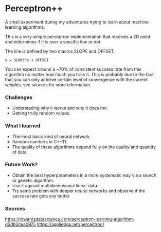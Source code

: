 # Perceptron++

A small experiment during my adventures trying to learn about machine learning
algorithms. 

This is a very simple perceptron implementation that receives a 2D point and 
determines if it is over a specific line or not.

The line is defined by two macros SLOPE and OFFSET. 

`y = SLOPE*x + OFFSET`

You can expect around a ~70% of consistent success rate from this algorithm 
no matter how much you train it. This is probably due to the fact that you 
can only achieve certain level of convergence with the current weights, see
sources for more information. 


### Challenges
- Understading why it works and why it does not. 
- Getting trully random values. 

### What I learned
- The most basic kind of neural network. 
- Random numbers in C++11.
- The quality of these algorithms depend fully on the quality and quantity of data.

### Future Work?
- Obtain the best hyperparameters in a more systematic way via a search or genetic algorithm. 
- Use it against multidimensional linear data.
- Try same problem with deeper neural networks and observe if the success rate gets any better. 

### Sources
https://towardsdatascience.com/perceptron-learning-algorithm-d5db0deab975
https://appliedgo.net/perceptron/
